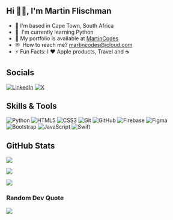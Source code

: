 Hi 👋🏻, I'm Martin Flischman
------------------------------

* 📍  I'm based in Cape Town, South Africa
* 🌱  I'm currently learning Python
* 🤖  My portfolio is available at [MartinCodes](http://martincodes.co.za)
* ✉   How to reach me? [martincodes@icloud.com](mailto:martincodes@icloud.com)
* ⚡   Fun Facts: I ❤️ Apple products, Travel and ☕️


## Socials
[![LinkedIn](https://img.shields.io/badge/LinkedIn-%230077B5.svg?logo=linkedin&logoColor=white)](https://linkedin.com/in/martinflischman) [![X](https://img.shields.io/badge/X-black.svg?logo=X&logoColor=white)](https://x.com/MartinFlischman) 

## Skills & Tools
![Python](https://img.shields.io/badge/python-3670A0?style=flat&logo=python&logoColor=ffdd54) ![HTML5](https://img.shields.io/badge/html5-%23E34F26.svg?style=flat&logo=html5&logoColor=white) ![CSS3](https://img.shields.io/badge/css3-%231572B6.svg?style=flat&logo=css3&logoColor=white) ![Git](https://img.shields.io/badge/git-%23F05033.svg?style=flat&logo=git&logoColor=white) ![GitHub](https://img.shields.io/badge/github-%23121011.svg?style=flat&logo=github&logoColor=white) ![Firebase](https://img.shields.io/badge/firebase-a08021?style=flat&logo=firebase&logoColor=ffcd34) ![Figma](https://img.shields.io/badge/figma-%23F24E1E.svg?style=flat&logo=figma&logoColor=white) ![Bootstrap](https://img.shields.io/badge/bootstrap-%238511FA.svg?style=flat&logo=bootstrap&logoColor=white) ![JavaScript](https://img.shields.io/badge/javascript-%23323330.svg?style=flat&logo=javascript&logoColor=%23F7DF1E) ![Swift](https://img.shields.io/badge/swift-F54A2A?style=flat&logo=swift&logoColor=white)

## GitHub Stats
<p><img src="https://github-readme-stats.vercel.app/api/top-langs/?username=MartinFlischman&theme=dracula&hide_border=true&layout=compact"><p>
<p><img src="https://github-readme-stats.vercel.app/api?username=MartinFlischman&theme=dracula&hide_border=true&show_icons=true"><p>
<p><img src="https://github-readme-streak-stats.herokuapp.com/?user=MartinFlischman&theme=dracula&hide_border=true"><p>

### Random Dev Quote
![](https://quotes-github-readme.vercel.app/api?type=horizontal&theme=radical)
